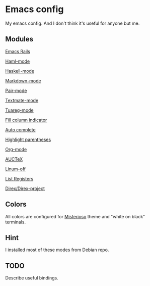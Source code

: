 # Emacs config

My emacs config. And I don't think it's useful for anyone but me.

## Modules

[Emacs Rails](https://github.com/remvee/emacs-rails)

[Haml-mode](https://github.com/nex3/haml-mode)

[Haskell-mode](https://github.com/haskell/haskell-mode)

[Markdown-mode](http://jblevins.org/projects/markdown-mode/)

[Pair-mode](http://www.loveshack.ukfsn.org/emacs/pair-mode.el)

[Textmate-mode](https://github.com/defunkt/textmate.el)

[Tuareg-mode](https://github.com/emacsmirror/tuareg)

[Fill column indicator](http://www.emacswiki.org/emacs/fill-column-indicator.el)

[Auto complete](http://auto-complete.org/)

[Highlight parentheses](https://github.com/nschum/highlight-parentheses.el)

[Org-mode](http://orgmode.org/)

[AUCTeX](http://www.gnu.org/software/auctex/)

[Linum-off](http://www.emacswiki.org/emacs/linum-off.el)

[List Registers](http://www.emacswiki.org/emacs/download/list-register.el)

[Direx/Direx-project](https://github.com/m2ym/direx-el)

## Colors

All colors are configured for [Misterioso](https://github.com/tovbinm/emacs-24-mac/blob/master/etc/themes/misterioso-theme.el) theme and "white on black" terminals.

## Hint

I installed most of these modes from Debian repo.

## TODO

Describe useful bindings.
